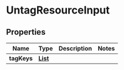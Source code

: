 

# UntagResourceInput

<zonbook></zonbook><xhtml></xhtml>

## Properties

| Name | Type | Description | Notes |
|------------ | ------------- | ------------- | -------------|
|**tagKeys** | [**List**](List.md) |  |  |



